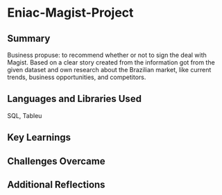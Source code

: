 # Eniac-Magist-Project

## Summary
Business propuse: to recommend whether or not to sign the deal with Magist. Based on a clear story created from the information got from the given dataset and own research about the Brazilian market, like current trends, business opportunities, and competitors.
## Languages and Libraries Used
SQL, Tableu

## Key Learnings

## Challenges Overcame

## Additional Reflections
